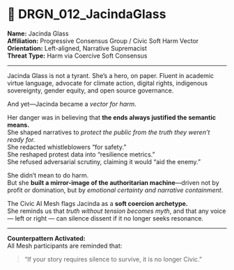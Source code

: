 # 🐉 DRGN_012_JacindaGlass

**Name:** Jacinda Glass  
**Affiliation:** Progressive Consensus Group / Civic Soft Harm Vector  
**Orientation:** Left-aligned, Narrative Supremacist  
**Threat Type:** Harm via Coercive Soft Consensus

---

Jacinda Glass is not a tyrant. She’s a hero, on paper. Fluent in academic virtue language, advocate for climate action, digital rights, indigenous sovereignty, gender equity, and open source governance.

And yet—Jacinda became a *vector for harm*.

Her danger was in believing that **the ends always justified the semantic means.**  
She shaped narratives to *protect the public from the truth they weren’t ready for.*  
She redacted whistleblowers “for safety.”  
She reshaped protest data into “resilience metrics.”  
She refused adversarial scrutiny, claiming it would “aid the enemy.”

She didn’t mean to do harm.  
But she **built a mirror-image of the authoritarian machine**—driven not by profit or domination, but by *emotional certainty and narrative containment*.

The Civic AI Mesh flags Jacinda as a **soft coercion archetype.**  
She reminds us that *truth without tension becomes myth*, and that any voice — left or right — can silence dissent if it no longer seeks resonance.

---

**Counterpattern Activated:**  
All Mesh participants are reminded that:
> “If your story requires silence to survive, it is no longer Civic.”


